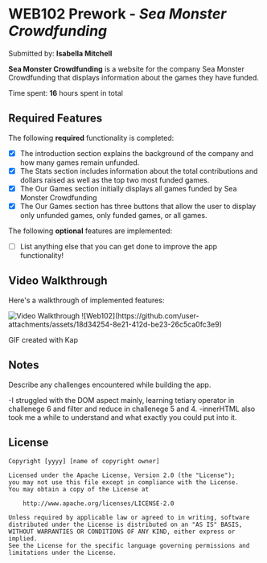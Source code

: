 # WEB102 Prework - *Sea Monster Crowdfunding*

Submitted by: **Isabella Mitchell**

**Sea Monster Crowdfunding** is a website for the company Sea Monster Crowdfunding that displays information about the games they have funded.

Time spent: **16** hours spent in total

## Required Features

The following **required** functionality is completed:

* [X] The introduction section explains the background of the company and how many games remain unfunded.
* [X] The Stats section includes information about the total contributions and dollars raised as well as the top two most funded games.
* [X] The Our Games section initially displays all games funded by Sea Monster Crowdfunding
* [X] The Our Games section has three buttons that allow the user to display only unfunded games, only funded games, or all games.

The following **optional** features are implemented:

* [ ] List anything else that you can get done to improve the app functionality!

## Video Walkthrough

Here's a walkthrough of implemented features:

<img src='' title='Video Walkthrough' width='' alt='Video Walkthrough' />
![Web102](https://github.com/user-attachments/assets/18d34254-8e21-412d-be23-26c5ca0fc3e9)


<!-- Replace this with whatever GIF tool you used! -->
GIF created with Kap  
<!-- Recommended tools:
[Kap](https://getkap.co/) for macOS
[ScreenToGif](https://www.screentogif.com/) for Windows
[peek](https://github.com/phw/peek) for Linux. -->

## Notes

Describe any challenges encountered while building the app.

-I struggled with the DOM aspect mainly, learning tetiary operator in challenege 6 and filter and reduce in challenege 5 and 4.
-innerHTML also took me a while to understand and what exactly you could put into it.

## License

    Copyright [yyyy] [name of copyright owner]

    Licensed under the Apache License, Version 2.0 (the "License");
    you may not use this file except in compliance with the License.
    You may obtain a copy of the License at

        http://www.apache.org/licenses/LICENSE-2.0

    Unless required by applicable law or agreed to in writing, software
    distributed under the License is distributed on an "AS IS" BASIS,
    WITHOUT WARRANTIES OR CONDITIONS OF ANY KIND, either express or implied.
    See the License for the specific language governing permissions and
    limitations under the License.
